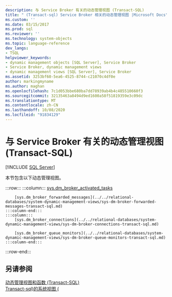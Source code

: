 ```yaml
---
description: 与 Service Broker 有关的动态管理视图 (Transact-SQL)
title: " (Transact-sql) Service Broker 相关的动态管理视图 |Microsoft Docs"
ms.custom: ''
ms.date: 03/15/2017
ms.prod: sql
ms.reviewer: ''
ms.technology: system-objects
ms.topic: language-reference
dev_langs:
- TSQL
helpviewer_keywords:
- dynamic management objects [SQL Server], Service Broker
- Service Broker, dynamic management views
- dynamic management views [SQL Server], Service Broker
ms.assetid: 3253bf60-5ea6-4525-8744-c21070c4df0e
author: markingmyname
ms.author: maghan
ms.openlocfilehash: 7c1d053bbe680ba7dd78939ab4b4c485510660f3
ms.sourcegitcommit: 32135463a8494d9ed1600a58f51819359e3c09dc
ms.translationtype: MT
ms.contentlocale: zh-CN
ms.lasthandoff: 10/08/2020
ms.locfileid: "91834129"
---
```

# <a name="service-broker-related-dynamic-management-views-transact-sql"></a>与 Service Broker 有关的动态管理视图 (Transact-SQL)
[!INCLUDE [SQL Server](../../includes/applies-to-version/sqlserver.md)]

  本节包含以下动态管理视图。  

:::row:::
    :::column:::
        [sys.dm_broker_activated_tasks](../../relational-databases/system-dynamic-management-views/sys-dm-broker-activated-tasks-transact-sql.md)

        [sys.dm_broker_forwarded_messages](../../relational-databases/system-dynamic-management-views/sys-dm-broker-forwarded-messages-transact-sql.md)
    :::column-end:::
    :::column:::
        [sys.dm_broker_connections](../../relational-databases/system-dynamic-management-views/sys-dm-broker-connections-transact-sql.md)

        [sys.dm_broker_queue_monitors](../../relational-databases/system-dynamic-management-views/sys-dm-broker-queue-monitors-transact-sql.md)
    :::column-end:::
:::row-end:::
  
## <a name="see-also"></a>另请参阅  
 [动态管理视图和函数 (Transact-SQL)](~/relational-databases/system-dynamic-management-views/system-dynamic-management-views.md)   
 [Transact-sql&#41;的系统视图 &#40;](../../t-sql/language-reference.md)  
  
